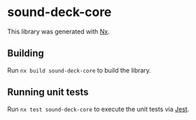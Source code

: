# sound-deck-core

This library was generated with [Nx](https://nx.dev).

## Building

Run `nx build sound-deck-core` to build the library.

## Running unit tests

Run `nx test sound-deck-core` to execute the unit tests via [Jest](https://jestjs.io).
